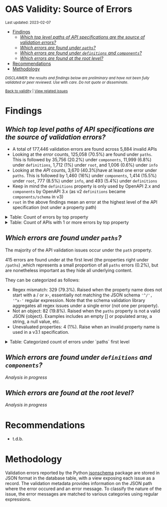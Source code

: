 OAS Validity: Source of Errors
================
<sup>Last updated: 2023-02-07</sup>

- <a href="#findings" id="toc-findings">Findings</a>
  - <a
    href="#which-top-level-paths-of-api-specifications-are-the-source-of-validation-errors"
    id="toc-which-top-level-paths-of-api-specifications-are-the-source-of-validation-errors"><em>Which
    top level paths of API specifications are the source of validation
    errors?</em></a>
  - <a href="#which-errors-are-found-under-paths"
    id="toc-which-errors-are-found-under-paths"><em>Which errors are found
    under <code>paths</code>?</em></a>
  - <a href="#which-errors-are-found-under-definitions-and-components"
    id="toc-which-errors-are-found-under-definitions-and-components"><em>Which
    errors are found under <code>definitions</code> and
    <code>components</code>?</em></a>
  - <a href="#which-errors-are-found-at-the-root-level"
    id="toc-which-errors-are-found-at-the-root-level"><em>Which errors are
    found at the root level?</em></a>
- <a href="#recommendations" id="toc-recommendations">Recommendations</a>
- <a href="#methodology" id="toc-methodology">Methodology</a>

<sup>*DISCLAIMER: the results and findings below are preliminary and
have not been fully validated or peer reviewed. Use with care. Do not
quote or disseminate.*</sup>

<sup>[Back to validity](oas_validity.md) \| [View related
issues](https://github.com/postman-open-technologies/knowledge-base/labels/oas%3Avalidity)</sup>

# Findings

## *Which top level paths of API specifications are the source of validation errors?*

- A total of 177,446 validation errors are found across 5,884 invalid
  APIs
- Looking at the *error* counts, 125,058 (70.5%) are found under
  `paths`. This is followed by 35,756 (20.2%) under `components`, 11,999
  (6.8%) under `definitions`, 1,712 (1%) under `root`, and 1,006 (0.6%)
  under `info`
- Looking at the *API* counts, 3,670 (40.3%)have at least one error
  under `paths`. This is followed by 1,460 (16%) under `components`,
  1,414 (15.5%) under `root`, 777 (8.5%) under `info`, and 493 (5.4%)
  under `definitions`
- Keep in mind the `definitions` property is only used by OpenAPI 2.x
  and `components` by OpenAPI 3.x (as v2 `definitions` became
  `components/schema` in v3)
- `root` in the above findings mean an error at the highest level of the
  API specification (not under a property path)

<details>
<summary>
Table: Count of errors by top property
</summary>

| path                |      n |       pct |
|:--------------------|-------:|----------:|
| paths               | 125058 | 0.7047665 |
| components          |  35756 | 0.2015036 |
| definitions         |  11999 | 0.0676206 |
| root                |   1712 | 0.0096480 |
| info                |   1006 | 0.0056693 |
| tags                |    517 | 0.0029136 |
| servers             |    384 | 0.0021640 |
| host                |    206 | 0.0011609 |
| securityDefinitions |    198 | 0.0011158 |
| basePath            |    183 | 0.0010313 |
| security            |    115 | 0.0006481 |
| responses           |     76 | 0.0004283 |
| schemes             |     71 | 0.0004001 |
| parameters          |     64 | 0.0003607 |
| produces            |     49 | 0.0002761 |
| externalDocs        |     27 | 0.0001522 |
| openapi             |     14 | 0.0000789 |
| consumes            |      7 | 0.0000394 |
| swagger             |      4 | 0.0000225 |

</details>
<details>
<summary>
Table: Count of APIs with 1 or more errors by top property
</summary>

| path                |    n |       pct |
|:--------------------|-----:|----------:|
| paths               | 3670 | 0.4028098 |
| components          | 1460 | 0.1602459 |
| root                | 1414 | 0.1551970 |
| info                |  777 | 0.0852815 |
| definitions         |  493 | 0.0541104 |
| servers             |  326 | 0.0357809 |
| host                |  206 | 0.0226100 |
| basePath            |  183 | 0.0200856 |
| securityDefinitions |  160 | 0.0175612 |
| security            |  113 | 0.0124026 |
| tags                |   98 | 0.0107562 |
| schemes             |   68 | 0.0074635 |
| produces            |   49 | 0.0053781 |
| parameters          |   29 | 0.0031830 |
| externalDocs        |   21 | 0.0023049 |
| responses           |   19 | 0.0020854 |
| openapi             |   14 | 0.0015366 |
| consumes            |    7 | 0.0007683 |
| swagger             |    4 | 0.0004390 |

</details>

## *Which errors are found under `paths`?*

The majority of the API validation issues occur under the `path`
property.

415 errors are found under at the first level (the properties right
under `/paths`) ,which represents a small proportion of all `paths`
errors (0.2%), but are nonetheless important as they hide all underlying
content.

They can be categorized as follows:

- Regex mismatch: 329 (79.3%). Raised when the property name does not
  start with a / or x-, essentially not matching the JSON schema
  `'^/', '^x-'` regular expression. Note that the schema validation
  library aggregates all regex issues under a single error (not one per
  property).
- Not an object: 82 (19.8%). Raised when the `paths` property is not a
  valid JSON {object}. Examples includes an empty \[\] or populated
  array, a string, a null value, etc.
- Unevaluated properties: 4 (1%). Raise when an invalid property name is
  used in a v3.1 specification.

<details>
<summary>
Table: Categorized count of errors under `paths` first level
</summary>

| category |   n |       pct |
|:---------|----:|----------:|
| REGEX    | 329 | 0.7927711 |
| NOTOBJ   |  82 | 0.1975904 |
| UNEVAL   |   4 | 0.0096386 |

</details>

## *Which errors are found under `definitions` and `components`?*

*Analysis in progress*

## *Which errors are found at the root level?*

*Analysis in progress*

# Recommendations

- t.d.b.

# Methodology

Validation errors reported by the Python
[jsonschema](https://github.com/python-jsonschema/jsonschema) package
are stored in JSON format in the database table, with a view exposing
each issue as a record. The validation metadata provides information on
the JSON path where the error occured and an error message. To classify
the nature of the issue, the error messages are matched to various
categories using regular expressions.
